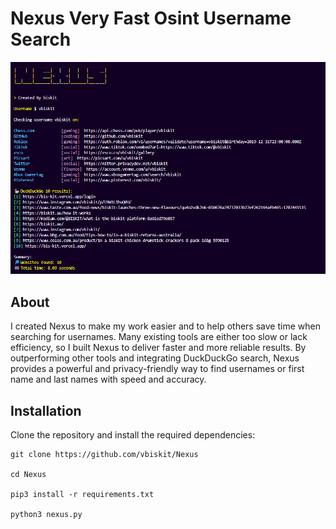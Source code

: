 # Nexus Very Fast Osint Username Search 

![Nexus](./nexus.png)  

## About  

I created Nexus to make my work easier and to help others save time when searching for usernames. Many existing tools are either too slow or lack efficiency, so I built Nexus to deliver faster and more reliable results. By outperforming other tools and integrating DuckDuckGo search, Nexus provides a powerful and privacy-friendly way to find usernames or first name and last names with speed and accuracy. 

## Installation  

Clone the repository and install the required dependencies:  
```
git clone https://github.com/vbiskit/Nexus

cd Nexus

pip3 install -r requirements.txt

python3 nexus.py

